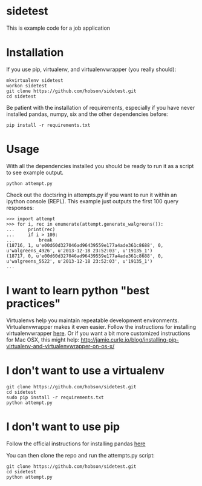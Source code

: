 # sidetest

This is example code for a job application

# Installation

If you use pip, virtualenv, and virtualenvwrapper (you really should):

    mkvirtualenv sidetest
    workon sidetest
    git clone https://github.com/hobson/sidetest.git
    cd sidetest

Be patient with the installation of requirements, especially if you have never installed pandas, numpy, six and the other dependencies before:

    pip install -r requirements.txt

# Usage

With all the dependencies installed you should be ready to run it as a script to see example output.  

    python attempt.py

Check out the doctsring in attempts.py if you want to run it within an ipython console (REPL). This example just outputs the first 100 query responses:

    >>> import attempt
    >>> for i, rec in enumerate(attempt.generate_walgreens()):
    ...     print(rec)
    ...     if i > 100:
    ...         break
    (18716, 1, u'e00d60d327046ad96439559e177a4ade361c8688', 0, u'walgreens_4926', u'2013-12-18 23:52:03', u'19135_1')
    (18717, 0, u'e00d60d327046ad96439559e177a4ade361c8688', 0, u'walgreens_5522', u'2013-12-18 23:52:03', u'19135_1')
    ...

# I want to learn python "best practices"

Virtualenvs help you maintain repeatable development environments. Virtualenvwrapper makes it even easier. Follow the instructions for installing virtualenvwrapper [here](http://virtualenvwrapper.readthedocs.org/en/latest/install.html). Or if you want a bit more customized instructions for Mac OSX, this might help: http://jamie.curle.io/blog/installing-pip-virtualenv-and-virtualenvwrapper-on-os-x/

# I don't want to use a virtualenv

    git clone https://github.com/hobson/sidetest.git
    cd sidetest
    sudo pip install -r requirements.txt
    python attempt.py

# I don't want to use pip

Follow the official instructions for installing pandas [here](http://pandas.pydata.org/pandas-docs/stable/install.html)

You can then clone the repo and run the attempts.py script:

    git clone https://github.com/hobson/sidetest.git
    cd sidetest
    python attempt.py
